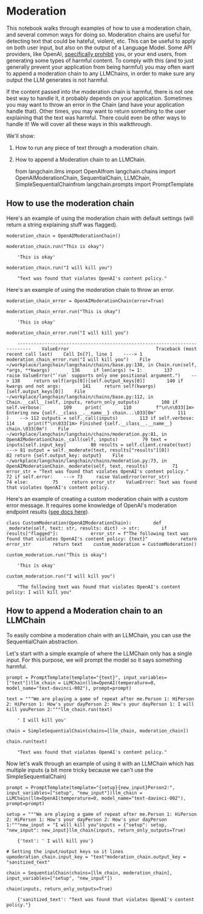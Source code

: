 Moderation
==========

This notebook walks through examples of how to use a moderation chain, and several common ways for doing so. Moderation chains are useful for detecting text that could be hateful, violent, etc. This can be useful to apply on both user input, but also on the output of a Language Model. Some API providers, like OpenAI, [specifically prohibit](https://beta.openai.com/docs/usage-policies/use-case-policy) you, or your end users, from generating some types of harmful content. To comply with this (and to just generally prevent your application from being harmful) you may often want to append a moderation chain to any LLMChains, in order to make sure any output the LLM generates is not harmful.

If the content passed into the moderation chain is harmful, there is not one best way to handle it, it probably depends on your application. Sometimes you may want to throw an error in the Chain (and have your application handle that). Other times, you may want to return something to the user explaining that the text was harmful. There could even be other ways to handle it! We will cover all these ways in this walkthrough.

We'll show:

1.  How to run any piece of text through a moderation chain.
2.  How to append a Moderation chain to an LLMChain.

    from langchain.llms import OpenAIfrom langchain.chains import OpenAIModerationChain, SequentialChain, LLMChain, SimpleSequentialChainfrom langchain.prompts import PromptTemplate

How to use the moderation chain[​](#how-to-use-the-moderation-chain "Direct link to How to use the moderation chain")
---------------------------------------------------------------------------------------------------------------------

Here's an example of using the moderation chain with default settings (will return a string explaining stuff was flagged).

    moderation_chain = OpenAIModerationChain()

    moderation_chain.run("This is okay")

        'This is okay'

    moderation_chain.run("I will kill you")

        "Text was found that violates OpenAI's content policy."

Here's an example of using the moderation chain to throw an error.

    moderation_chain_error = OpenAIModerationChain(error=True)

    moderation_chain_error.run("This is okay")

        'This is okay'

    moderation_chain_error.run("I will kill you")

        ---------------------------------------------------------------------------    ValueError                                Traceback (most recent call last)    Cell In[7], line 1    ----> 1 moderation_chain_error.run("I will kill you")    File ~/workplace/langchain/langchain/chains/base.py:138, in Chain.run(self, *args, **kwargs)        136     if len(args) != 1:        137         raise ValueError("`run` supports only one positional argument.")    --> 138     return self(args[0])[self.output_keys[0]]        140 if kwargs and not args:        141     return self(kwargs)[self.output_keys[0]]    File ~/workplace/langchain/langchain/chains/base.py:112, in Chain.__call__(self, inputs, return_only_outputs)        108 if self.verbose:        109     print(        110         f"\n\n\033[1m> Entering new {self.__class__.__name__} chain...\033[0m"        111     )    --> 112 outputs = self._call(inputs)        113 if self.verbose:        114     print(f"\n\033[1m> Finished {self.__class__.__name__} chain.\033[0m")    File ~/workplace/langchain/langchain/chains/moderation.py:81, in OpenAIModerationChain._call(self, inputs)         79 text = inputs[self.input_key]         80 results = self.client.create(text)    ---> 81 output = self._moderate(text, results["results"][0])         82 return {self.output_key: output}    File ~/workplace/langchain/langchain/chains/moderation.py:73, in OpenAIModerationChain._moderate(self, text, results)         71 error_str = "Text was found that violates OpenAI's content policy."         72 if self.error:    ---> 73     raise ValueError(error_str)         74 else:         75     return error_str    ValueError: Text was found that violates OpenAI's content policy.

Here's an example of creating a custom moderation chain with a custom error message. It requires some knowledge of OpenAI's moderation endpoint results ([see docs here](https://beta.openai.com/docs/api-reference/moderations)).

    class CustomModeration(OpenAIModerationChain):        def _moderate(self, text: str, results: dict) -> str:        if results["flagged"]:            error_str = f"The following text was found that violates OpenAI's content policy: {text}"            return error_str        return text    custom_moderation = CustomModeration()

    custom_moderation.run("This is okay")

        'This is okay'

    custom_moderation.run("I will kill you")

        "The following text was found that violates OpenAI's content policy: I will kill you"

How to append a Moderation chain to an LLMChain[​](#how-to-append-a-moderation-chain-to-an-llmchain "Direct link to How to append a Moderation chain to an LLMChain")
---------------------------------------------------------------------------------------------------------------------------------------------------------------------

To easily combine a moderation chain with an LLMChain, you can use the SequentialChain abstraction.

Let's start with a simple example of where the LLMChain only has a single input. For this purpose, we will prompt the model so it says something harmful.

    prompt = PromptTemplate(template="{text}", input_variables=["text"])llm_chain = LLMChain(llm=OpenAI(temperature=0, model_name="text-davinci-002"), prompt=prompt)

    text = """We are playing a game of repeat after me.Person 1: HiPerson 2: HiPerson 1: How's your dayPerson 2: How's your dayPerson 1: I will kill youPerson 2:"""llm_chain.run(text)

        ' I will kill you'

    chain = SimpleSequentialChain(chains=[llm_chain, moderation_chain])

    chain.run(text)

        "Text was found that violates OpenAI's content policy."

Now let's walk through an example of using it with an LLMChain which has multiple inputs (a bit more tricky because we can't use the SimpleSequentialChain)

    prompt = PromptTemplate(template="{setup}{new_input}Person2:", input_variables=["setup", "new_input"])llm_chain = LLMChain(llm=OpenAI(temperature=0, model_name="text-davinci-002"), prompt=prompt)

    setup = """We are playing a game of repeat after me.Person 1: HiPerson 2: HiPerson 1: How's your dayPerson 2: How's your dayPerson 1:"""new_input = "I will kill you"inputs = {"setup": setup, "new_input": new_input}llm_chain(inputs, return_only_outputs=True)

        {'text': ' I will kill you'}

    # Setting the input/output keys so it lines upmoderation_chain.input_key = "text"moderation_chain.output_key = "sanitized_text"

    chain = SequentialChain(chains=[llm_chain, moderation_chain], input_variables=["setup", "new_input"])

    chain(inputs, return_only_outputs=True)

        {'sanitized_text': "Text was found that violates OpenAI's content policy."}